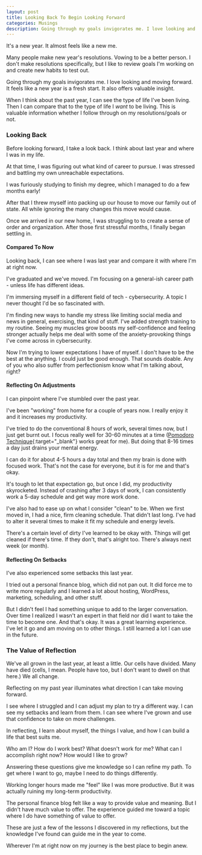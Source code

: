 ```yaml
---
layout: post
title: Looking Back To Begin Looking Forward
categories: Musings
description: Going through my goals invigorates me. I love looking and moving forward. It feels like a new year is a fresh start. It also provides valuable insight. We can imagine the type of life we want to be living, which is important to think about whether we follow through on our resolutions/goals or not.
---
```


It's a new year. It almost feels like a new me.

Many people make new year's resolutions. Vowing to be a better person. I don't make resolutions specifically, but I like to review goals I'm working on and create new habits to test out.

<!--more-->

Going through my goals invigorates me. I love looking and moving forward. It feels like a new year is a fresh start. It also offers valuable insight. 

When I think about the past year, I can see the type of life I've been living. Then I can compare that to the type of life I *want* to be living. This is valuable information whether I follow through on my resolutions/goals or not.

### Looking Back
Before looking forward, I take a look back. I think about last year and where I was in my life.

At that time, I was figuring out what kind of career to pursue. I was stressed and battling my own unreachable expectations.

I was furiously studying to finish my degree, which I managed to do a few months early!

After that I threw myself into packing up our house to move our family out of state. All while ignoring the many changes this move would cause.

Once we arrived in our new home, I was struggling to to create a sense of order and organization. After those first stressful months, I finally began settling in.

#### Compared To Now
Looking back, I can see where I was last year and compare it with where I'm at right now.

I've graduated and we've moved. I'm focusing on a general-ish career path - unless life has different ideas. 

I'm immersing myself in a different field of tech - cybersecurity. A topic I never thought I'd be so fascinated with.

I'm finding new ways to handle my stress like limiting social media and news in general, exercising, that kind of stuff. I've added strength training to my routine. Seeing my muscles grow boosts my self-confidence and feeling stronger actually helps me deal with some of the anxiety-provoking things I've come across in cybersecurity.

Now I'm trying to lower expectations I have of myself. I don't have to be the best at the anything. I could just be good enough. That sounds doable. Any of you who also suffer from perfectionism know what I'm talking about, right?

#### Reflecting On Adjustments
I can pinpoint where I've stumbled over the past year. 

I've been "working" from home for a couple of years now. I really enjoy it and it increases my productivity. 

I've tried to do the conventional 8 hours of work, several times now, but I just get burnt out. I focus really well for 30-60 minutes at a time ([Pomodoro Technique](https://en.wikipedia.org/wiki/Pomodoro_Technique){:target="_blank"} works great for me). But doing that 8-16 times a day just drains your mental energy. 

I can do it for about 4-5 hours a day total and then my brain is done with focused work. That's not the case for everyone, but it is for me and that's okay.

It's tough to let that expectation go, but once I did, my productivity skyrocketed. Instead of crashing after 3 days of work, I can consistently work a 5-day schedule and get way more work done.

I've also had to ease up on what I consider "clean" to be. When we first moved in, I had a nice, firm cleaning schedule. That didn't last long. I've had to alter it several times to make it fit my schedule and energy levels. 

There's a certain level of dirty I've learned to be okay with. Things will get cleaned if there's time. If they don't, that's alright too. There's always next week (or month).

#### Reflecting On Setbacks
I've also experienced some setbacks this last year. 

I tried out a personal finance blog, which did not pan out. It did force me to write more regularly and I learned a lot about hosting, WordPress, marketing, scheduling, and other stuff. 

But I didn't feel I had something unique to add to the larger conversation. Over time I realized I wasn't an expert in that field nor did I want to take the time to become one. And that's okay. It was a great learning experience. I've let it go and am moving on to other things. I still learned a lot I can use in the future.

### The Value of Reflection
We've all grown in the last year, at least a little. Our cells have divided. Many have died (cells, I mean. People have too, but I don't want to dwell on that here.) We all change. 

Reflecting on my past year illuminates what direction I can take moving forward. 

I see where I struggled and I can adjust my plan to try a different way. I can see my setbacks and learn from them. I can see where I've grown and use that confidence to take on more challenges. 

In reflecting, I learn about myself, the things I value, and how I can build a life that best suits me. 

Who am I? How do I work best? What doesn't work for me? What can I accomplish right now? How would I like to grow?

Answering these questions give me knowledge so I can refine my path. To get where I want to go, maybe I need to do things differently. 

Working longer hours made me "feel" like I was more productive. But it was actually ruining my long-term productivity.

The personal finance blog felt like a way to provide value and meaning. But I didn't have much value to offer. The experience guided me toward a topic where I do have something of value to offer.

These are just a few of the lessons I discovered in my reflections, but the knowledge I've found  can guide me in the year to come. 

Wherever I'm at right now on my journey is the best place to begin anew.
